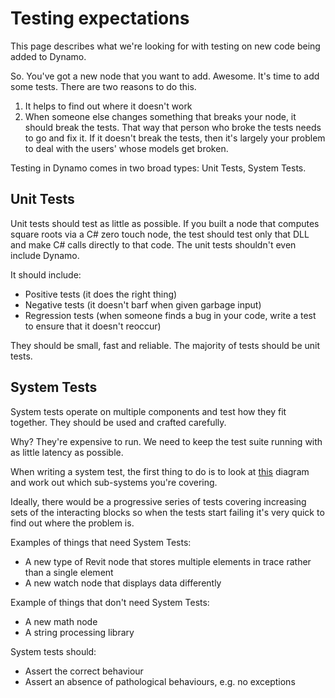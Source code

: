 # Testing expectations

This page describes what we're looking for with testing on new code being added to Dynamo.

So. You've got a new node that you want to add. Awesome. It's time to add some tests. There are two reasons to do this.

1. It helps to find out where it doesn't work
2. When someone else changes something that breaks your node, it should break the tests. That way that person who broke the tests needs to go and fix it. If it doesn't break the tests, then it's largely your problem to deal with the users' whose models get broken.

Testing in Dynamo comes in two broad types: Unit Tests, System Tests.

## Unit Tests

Unit tests should test as little as possible. If you built a node that computes square roots via a C# zero touch node, the test should test only that DLL and make C# calls directly to that code. The unit tests shouldn't even include Dynamo.

It should include:

* Positive tests (it does the right thing)
* Negative tests (it doesn't barf when given garbage input)
* Regression tests (when someone finds a bug in your code, write a test to ensure that it doesn't reoccur)

They should be small, fast and reliable. The majority of tests should be unit tests.

## System Tests

System tests operate on multiple components and test how they fit together. They should be used and crafted carefully. 

Why? They're expensive to run. We need to keep the test suite running with as little latency as possible.

When writing a system test, the first thing to do is to look at [this](https://github.com/DynamoDS/Dynamo/blob/master/doc/system/Layer%20Diagram.pdf) diagram and work out which sub-systems you're covering.

Ideally, there would be a progressive series of tests covering increasing sets of the interacting blocks so when the tests start failing it's very quick to find out where the problem is.

Examples of things that need System Tests:

* A new type of Revit node that stores multiple elements in trace rather than a single element
* A new watch node that displays data differently

Example of things that don't need System Tests:

* A new math node
* A string processing library

System tests should:

* Assert the correct behaviour
* Assert an absence of pathological behaviours, e.g. no exceptions